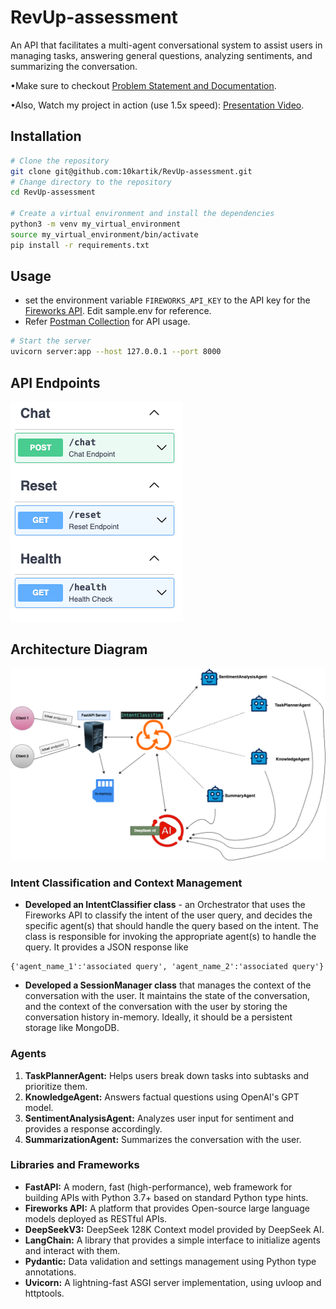 # RevUp-assessment

An API that facilitates a multi-agent conversational system to assist users in managing tasks, answering general questions, analyzing sentiments, and summarizing the conversation.

•Make sure to checkout [Problem Statement and Documentation](./docs/RevUp%20-%20Problem%20Statement.pdf).

•Also, Watch my project in action (use 1.5x speed): [Presentation Video](https://www.loom.com/share/2efdd22beaf94568abcbd39ddedeaedc).

## Installation

```sh
# Clone the repository
git clone git@github.com:10kartik/RevUp-assessment.git
# Change directory to the repository
cd RevUp-assessment

# Create a virtual environment and install the dependencies
python3 -m venv my_virtual_environment
source my_virtual_environment/bin/activate
pip install -r requirements.txt
```

## Usage

- set the environment variable `FIREWORKS_API_KEY` to the API key for the [Fireworks API](https://fireworks.ai/account/api-keys). Edit sample.env for reference.
- Refer [Postman Collection](./docs/postman_collection.json) for API usage.

```sh
# Start the server
uvicorn server:app --host 127.0.0.1 --port 8000
```

## API Endpoints

[![API Documentation](./docs/openapi.png)](./docs/openapi.yaml)

## Architecture Diagram

![Architecture Diagram](./docs/HLD.png)

### Intent Classification and Context Management

- <b>Developed an IntentClassifier class</b> - an Orchestrator that uses the Fireworks API to classify the intent of the user query, and decides the specific agent(s) that should handle the query based on the intent. The class is responsible for invoking the appropriate agent(s) to handle the query. It provides a JSON response like

```
{'agent_name_1':'associated query', 'agent_name_2':'associated query'}
```

- <b>Developed a SessionManager class</b> that manages the context of the conversation with the user. It maintains the state of the conversation, and the context of the conversation with the user by storing the conversation history in-memory. Ideally, it should be a persistent storage like MongoDB.

### Agents

1. <b>TaskPlannerAgent:</b> Helps users break down tasks into subtasks and prioritize them.
2. <b>KnowledgeAgent:</b> Answers factual questions using OpenAI's GPT model.
3. <b>SentimentAnalysisAgent:</b> Analyzes user input for sentiment and provides a response accordingly.
4. <b>SummarizationAgent:</b> Summarizes the conversation with the user.

### Libraries and Frameworks

- <b>FastAPI:</b> A modern, fast (high-performance), web framework for building APIs with Python 3.7+ based on standard Python type hints.
- <b>Fireworks API:</b> A platform that provides Open-source large language models deployed as RESTful APIs.
- <b>DeepSeekV3:</b> DeepSeek 128K Context model provided by DeepSeek AI.
- <b>LangChain:</b> A library that provides a simple interface to initialize agents and interact with them.
- <b>Pydantic:</b> Data validation and settings management using Python type annotations.
- <b>Uvicorn:</b> A lightning-fast ASGI server implementation, using uvloop and httptools.
